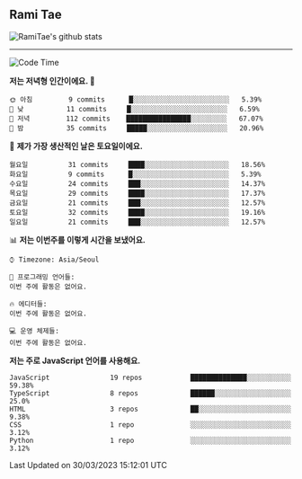 ## Rami Tae

![RamiTae's github stats](https://github-readme-stats.vercel.app/api?username=RamiTae&show_icons=true&theme=tokyonight)

---
<!--START_SECTION:waka-->
![Code Time](http://img.shields.io/badge/Code%20Time-572%20hrs%2035%20mins-blue)

**저는 저녁형 인간이에요. 🦉** 

```text
🌞 아침         9 commits      █░░░░░░░░░░░░░░░░░░░░░░░░   5.39% 
🌆 낮　         11 commits     █░░░░░░░░░░░░░░░░░░░░░░░░   6.59% 
🌃 저녁         112 commits    ████████████████░░░░░░░░░   67.07% 
🌙 밤　         35 commits     █████░░░░░░░░░░░░░░░░░░░░   20.96%

```
📅 **제가 가장 생산적인 날은 토요일이에요.** 

```text
월요일          31 commits     ████░░░░░░░░░░░░░░░░░░░░░   18.56% 
화요일          9 commits      █░░░░░░░░░░░░░░░░░░░░░░░░   5.39% 
수요일          24 commits     ███░░░░░░░░░░░░░░░░░░░░░░   14.37% 
목요일          29 commits     ████░░░░░░░░░░░░░░░░░░░░░   17.37% 
금요일          21 commits     ███░░░░░░░░░░░░░░░░░░░░░░   12.57% 
토요일          32 commits     ████░░░░░░░░░░░░░░░░░░░░░   19.16% 
일요일          21 commits     ███░░░░░░░░░░░░░░░░░░░░░░   12.57%

```


📊 **저는 이번주를 이렇게 시간을 보냈어요.** 

```text
⌚︎ Timezone: Asia/Seoul

💬 프로그래밍 언어들: 
이번 주에 활동은 없어요.

🔥 에디터들: 
이번 주에 활동은 없어요.

💻 운영 체제들: 
이번 주에 활동은 없어요.

```

**저는 주로 JavaScript 언어를 사용해요.** 

```text
JavaScript               19 repos            ██████████████░░░░░░░░░░░   59.38% 
TypeScript               8 repos             ██████░░░░░░░░░░░░░░░░░░░   25.0% 
HTML                     3 repos             ██░░░░░░░░░░░░░░░░░░░░░░░   9.38% 
CSS                      1 repo              ░░░░░░░░░░░░░░░░░░░░░░░░░   3.12% 
Python                   1 repo              ░░░░░░░░░░░░░░░░░░░░░░░░░   3.12%

```



 Last Updated on 30/03/2023 15:12:01 UTC
<!--END_SECTION:waka-->
